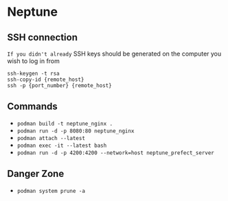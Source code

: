 # Neptune

## SSH connection

`If you didn't already`
SSH keys should be generated on the computer you wish to log in from

```
ssh-keygen -t rsa
ssh-copy-id {remote_host}
ssh -p {port_number} {remote_host}
```

## Commands

- `podman build -t neptune_nginx .`
- `podman run -d -p 8080:80 neptune_nginx`
- `podman attach --latest`
- `podman exec -it --latest bash`
- `podman run -d -p 4200:4200 --network=host neptune_prefect_server`


## Danger Zone

- `podman system prune -a`
